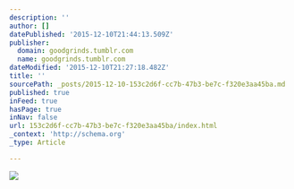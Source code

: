 ```yaml
---
description: ''
author: []
datePublished: '2015-12-10T21:44:13.509Z'
publisher:
  domain: goodgrinds.tumblr.com
  name: goodgrinds.tumblr.com
dateModified: '2015-12-10T21:27:18.482Z'
title: ''
sourcePath: _posts/2015-12-10-153c2d6f-cc7b-47b3-be7c-f320e3aa45ba.md
published: true
inFeed: true
hasPage: true
inNav: false
url: 153c2d6f-cc7b-47b3-be7c-f320e3aa45ba/index.html
_context: 'http://schema.org'
_type: Article

---
```

![](http://40.media.tumblr.com/1f191dd61108bfcbdbc2fb4d11a7e2dd/tumblr_nyoze9xu4a1szenbzo1_1280.jpg)